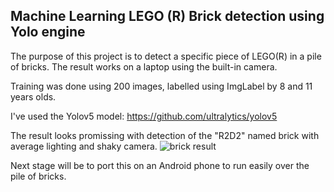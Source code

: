 ## Machine Learning LEGO (R) Brick detection using Yolo engine

The purpose of this project is to detect a specific piece of LEGO(R) in a pile of bricks.
The result works on a laptop using the built-in camera.

Training was done using 200 images, labelled using ImgLabel by 8 and 11 years olds.

I've used the Yolov5 model: https://github.com/ultralytics/yolov5

The result looks promissing with detection of the "R2D2" named brick with average lighting and shaky camera.
![brick result](https://github.com/tibocap/YoloBrick/Results.jpg?raw=true)


Next stage will be to port this on an Android phone to run easily over the pile of bricks.